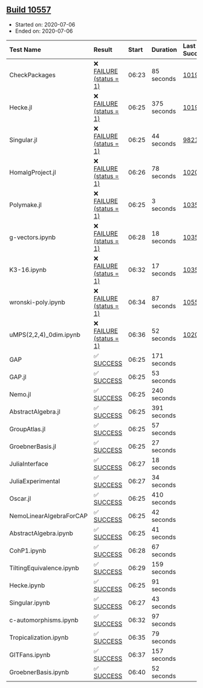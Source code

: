 ## [Build 10557](https://oscarci.mathematik.uni-kl.de/job/oscar/10557/)

* Started on: 2020-07-06
* Ended on: 2020-07-06

| Test Name    | Result | Start | Duration | Last Success | First Failure |
|:-------------|:-------|:------|:---------|:-------------|:--------------|
| CheckPackages | ❌ [FAILURE (status = 1)](https://oscarci.mathematik.uni-kl.de/job/oscar/10557/artifact/logs/build-10557/CheckPackages.log) | 06:23 | 85 seconds | [10197](https://oscarci.mathematik.uni-kl.de/job/oscar/10197/) | [10198](https://oscarci.mathematik.uni-kl.de/job/oscar/10198/) |
| Hecke.jl | ❌ [FAILURE (status = 1)](https://oscarci.mathematik.uni-kl.de/job/oscar/10557/artifact/logs/build-10557/Hecke.jl.log) | 06:25 | 375 seconds | [10197](https://oscarci.mathematik.uni-kl.de/job/oscar/10197/) | [10198](https://oscarci.mathematik.uni-kl.de/job/oscar/10198/) |
| Singular.jl | ❌ [FAILURE (status = 1)](https://oscarci.mathematik.uni-kl.de/job/oscar/10557/artifact/logs/build-10557/Singular.jl.log) | 06:25 | 44 seconds | [9821](https://oscarci.mathematik.uni-kl.de/job/oscar/9821/) | [9822](https://oscarci.mathematik.uni-kl.de/job/oscar/9822/) |
| HomalgProject.jl | ❌ [FAILURE (status = 1)](https://oscarci.mathematik.uni-kl.de/job/oscar/10557/artifact/logs/build-10557/HomalgProject.jl.log) | 06:26 | 78 seconds | [10209](https://oscarci.mathematik.uni-kl.de/job/oscar/10209/) | [10210](https://oscarci.mathematik.uni-kl.de/job/oscar/10210/) |
| Polymake.jl | ❌ [FAILURE (status = 1)](https://oscarci.mathematik.uni-kl.de/job/oscar/10557/artifact/logs/build-10557/Polymake.jl.log) | 06:25 | 3 seconds | [10356](https://oscarci.mathematik.uni-kl.de/job/oscar/10356/) | [10357](https://oscarci.mathematik.uni-kl.de/job/oscar/10357/) |
| g-vectors.ipynb | ❌ [FAILURE (status = 1)](https://oscarci.mathematik.uni-kl.de/job/oscar/10557/artifact/logs/build-10557/g-vectors.ipynb.log) | 06:28 | 18 seconds | [10356](https://oscarci.mathematik.uni-kl.de/job/oscar/10356/) | [10357](https://oscarci.mathematik.uni-kl.de/job/oscar/10357/) |
| K3-16.ipynb | ❌ [FAILURE (status = 1)](https://oscarci.mathematik.uni-kl.de/job/oscar/10557/artifact/logs/build-10557/K3-16.ipynb.log) | 06:32 | 17 seconds | [10356](https://oscarci.mathematik.uni-kl.de/job/oscar/10356/) | [10357](https://oscarci.mathematik.uni-kl.de/job/oscar/10357/) |
| wronski-poly.ipynb | ❌ [FAILURE (status = 1)](https://oscarci.mathematik.uni-kl.de/job/oscar/10557/artifact/logs/build-10557/wronski-poly.ipynb.log) | 06:34 | 87 seconds | [10552](https://oscarci.mathematik.uni-kl.de/job/oscar/10552/) | [10553](https://oscarci.mathematik.uni-kl.de/job/oscar/10553/) |
| uMPS(2,2,4)_0dim.ipynb | ❌ [FAILURE (status = 1)](https://oscarci.mathematik.uni-kl.de/job/oscar/10557/artifact/logs/build-10557/uMPS-2-2-4-_0dim.ipynb.log) | 06:36 | 52 seconds | [10209](https://oscarci.mathematik.uni-kl.de/job/oscar/10209/) | [10210](https://oscarci.mathematik.uni-kl.de/job/oscar/10210/) |
| GAP | ✅ [SUCCESS](https://oscarci.mathematik.uni-kl.de/job/oscar/10557/artifact/logs/build-10557/GAP.log) | 06:25 | 171 seconds |  |  |
| GAP.jl | ✅ [SUCCESS](https://oscarci.mathematik.uni-kl.de/job/oscar/10557/artifact/logs/build-10557/GAP.jl.log) | 06:25 | 53 seconds |  |  |
| Nemo.jl | ✅ [SUCCESS](https://oscarci.mathematik.uni-kl.de/job/oscar/10557/artifact/logs/build-10557/Nemo.jl.log) | 06:25 | 240 seconds |  |  |
| AbstractAlgebra.jl | ✅ [SUCCESS](https://oscarci.mathematik.uni-kl.de/job/oscar/10557/artifact/logs/build-10557/AbstractAlgebra.jl.log) | 06:25 | 391 seconds |  |  |
| GroupAtlas.jl | ✅ [SUCCESS](https://oscarci.mathematik.uni-kl.de/job/oscar/10557/artifact/logs/build-10557/GroupAtlas.jl.log) | 06:25 | 57 seconds |  |  |
| GroebnerBasis.jl | ✅ [SUCCESS](https://oscarci.mathematik.uni-kl.de/job/oscar/10557/artifact/logs/build-10557/GroebnerBasis.jl.log) | 06:25 | 27 seconds |  |  |
| JuliaInterface | ✅ [SUCCESS](https://oscarci.mathematik.uni-kl.de/job/oscar/10557/artifact/logs/build-10557/JuliaInterface.log) | 06:27 | 18 seconds |  |  |
| JuliaExperimental | ✅ [SUCCESS](https://oscarci.mathematik.uni-kl.de/job/oscar/10557/artifact/logs/build-10557/JuliaExperimental.log) | 06:27 | 34 seconds |  |  |
| Oscar.jl | ✅ [SUCCESS](https://oscarci.mathematik.uni-kl.de/job/oscar/10557/artifact/logs/build-10557/Oscar.jl.log) | 06:25 | 410 seconds |  |  |
| NemoLinearAlgebraForCAP | ✅ [SUCCESS](https://oscarci.mathematik.uni-kl.de/job/oscar/10557/artifact/logs/build-10557/NemoLinearAlgebraForCAP.log) | 06:25 | 42 seconds |  |  |
| AbstractAlgebra.ipynb | ✅ [SUCCESS](https://oscarci.mathematik.uni-kl.de/job/oscar/10557/artifact/logs/build-10557/AbstractAlgebra.ipynb.log) | 06:25 | 41 seconds |  |  |
| CohP1.ipynb | ✅ [SUCCESS](https://oscarci.mathematik.uni-kl.de/job/oscar/10557/artifact/logs/build-10557/CohP1.ipynb.log) | 06:28 | 67 seconds |  |  |
| TiltingEquivalence.ipynb | ✅ [SUCCESS](https://oscarci.mathematik.uni-kl.de/job/oscar/10557/artifact/logs/build-10557/TiltingEquivalence.ipynb.log) | 06:29 | 159 seconds |  |  |
| Hecke.ipynb | ✅ [SUCCESS](https://oscarci.mathematik.uni-kl.de/job/oscar/10557/artifact/logs/build-10557/Hecke.ipynb.log) | 06:25 | 91 seconds |  |  |
| Singular.ipynb | ✅ [SUCCESS](https://oscarci.mathematik.uni-kl.de/job/oscar/10557/artifact/logs/build-10557/Singular.ipynb.log) | 06:27 | 43 seconds |  |  |
| c-automorphisms.ipynb | ✅ [SUCCESS](https://oscarci.mathematik.uni-kl.de/job/oscar/10557/artifact/logs/build-10557/c-automorphisms.ipynb.log) | 06:32 | 97 seconds |  |  |
| Tropicalization.ipynb | ✅ [SUCCESS](https://oscarci.mathematik.uni-kl.de/job/oscar/10557/artifact/logs/build-10557/Tropicalization.ipynb.log) | 06:35 | 79 seconds |  |  |
| GITFans.ipynb | ✅ [SUCCESS](https://oscarci.mathematik.uni-kl.de/job/oscar/10557/artifact/logs/build-10557/GITFans.ipynb.log) | 06:37 | 157 seconds |  |  |
| GroebnerBasis.ipynb | ✅ [SUCCESS](https://oscarci.mathematik.uni-kl.de/job/oscar/10557/artifact/logs/build-10557/GroebnerBasis.ipynb.log) | 06:40 | 52 seconds |  |  |
